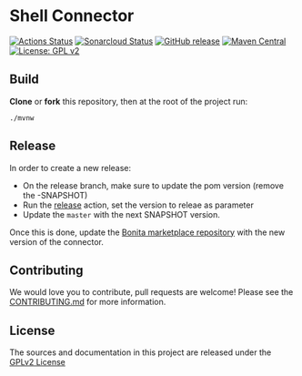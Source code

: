 # Shell Connector

[![Actions Status](https://github.com/bonitasoft/bonita-connector-shell-script/workflows/Build/badge.svg)](https://github.com/bonitasoft/bonita-connector-shell-script/actions?query=workflow%3ABuild)
[![Sonarcloud Status](https://sonarcloud.io/api/project_badges/measure?project=bonitasoft_bonita-connector-shell-script&metric=alert_status)](https://sonarcloud.io/dashboard?id=bonitasoft_bonita-connector-shell-script)
[![GitHub release](https://img.shields.io/github/v/release/bonitasoft/bonita-connector-shell-script?color=blue&label=Release)](https://github.com/bonitasoft/bonita-connector-shell-script/releases)
[![Maven Central](https://img.shields.io/maven-central/v/org.bonitasoft.connectors/bonita-connector-shell-script.svg?label=Maven%20Central&color=orange)](https://search.maven.org/search?q=g:%22org.bonitasoft.connectors%22%20AND%20a:%22bonita-connector-shell-script%22)
[![License: GPL v2](https://img.shields.io/badge/License-GPL%20v2-yellow.svg)](https://www.gnu.org/licenses/old-licenses/gpl-2.0.en.html)

## Build

__Clone__ or __fork__ this repository, then at the root of the project run:

`./mvnw`

## Release

In order to create a new release:
- On the release branch, make sure to update the pom version (remove the -SNAPSHOT)
- Run the [release](https://github.com/bonitasoft/bonita-connector-shell-script/actions/workflows/release.yml) action, set the version to releae as parameter
- Update the `master` with the next SNAPSHOT version.

Once this is done, update the [Bonita marketplace repository](https://github.com/bonitasoft/bonita-marketplace) with the new version of the connector.

## Contributing

We would love you to contribute, pull requests are welcome! Please see the [CONTRIBUTING.md](CONTRIBUTING.md) for more information.

## License

The sources and documentation in this project are released under the [GPLv2 License](LICENSE)
